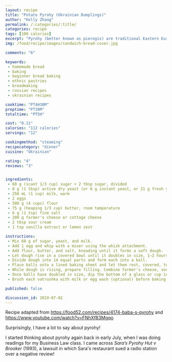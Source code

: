 ```yaml
---
layout: recipe
title: "Potato Pyrohy (Ukrainian Dumplings)"
author: "Kelly Zhang"
permalink: /:categories/:title/
categories: recipe
tags: [100 calories]
excerpt: "Pyrohy (better known as pierogis) are traditional Eastern European dumplings. This basic recipe is inspired by the early Ukrainian settlers of Canada's prairie provinces. You can build on it and customize to suit your taste."
img: /food/recipe/images/sandwich-bread-cover.jpg

comments: "6"

keywords:
 - homemade bread
 - baking
 - beginner bread baking
 - ethnic pastries
 - breadmaking
 - russian recipes
 - ukrainian recipes

cooktime: "PT4H30M"
preptime: "PT30M"
totaltime: "PT5H"

cost: "0.11"
calories: "112 calories"
servings: "12"

cookingmethod: "steaming"
recipecategory: "dinner"
cuisine: "Ukrainian"

rating: "4"
reviews: "3"


ingredients:
 - 60 g (scant 1/3 cup) sugar + 2 tbsp sugar, divided
 - 8 g (1 tbsp) active dry yeast (or 6 g instant yeast, or 21 g fresh yeast)
 - 250 mL (1 cup) milk, warm
 - 2 eggs
 - 500 g (4 cups) flour
 - 75 g (heaping 1/3 cup) butter, room temperature
 - 6 g (1 tsp) fine salt
 - 200 g farmer's cheese or cottage cheese
 - 2 tbsp sour cream
 - 1 tsp vanilla extract or lemon zest

instructions:
 - Mix 60 g of sugar, yeast, and milk.
 - Add 1 egg and whip with a mixer using the whisk attachment.
 - Add flour, butter, and salt, kneading until it forms a soft dough. (It will be soft but will not stick to your hands.)
 - Let dough rise in a covered bowl until it doubles in size, 1–2 hours.
 - Divide dough into 14 equal parts and form each into a ball.
 - Place balls onto a lined baking sheet and let them rest, covered, to rise again.
 - While dough is rising, prepare filling. Combine farmer's cheese, sour cream, vanilla extract or lemon zest, 2 tbsp sugar, and 1 egg until well mixed.
 - Once balls have doubled in size, dip the bottom of a glass or cup into flour and press it into the middle of each ball, creating an indentation. Fill each indentation with the cheese filling.
 - Brush each vatrushka with milk or egg wash (optional) before baking at 390 °F (200 °C) for 20 minutes, or until golden brown.

published: false

discussion_id: 2019-07-02
---
```


Recipe adapted from https://food52.com/recipes/4174-baba-s-pyrohy and https://www.youtube.com/watch?v=FNhXf83Mgqo

Surprisingly, I have a lot to say about pyrohy!

I started thinking about pyrohy again back in early July, when I was doing readings for my Business Law class. I came across *Sara’s Pyrohy Hut v Brooker* (1993), a lawsuit in which Sara's restaurant sued a radio station over a negative review!
